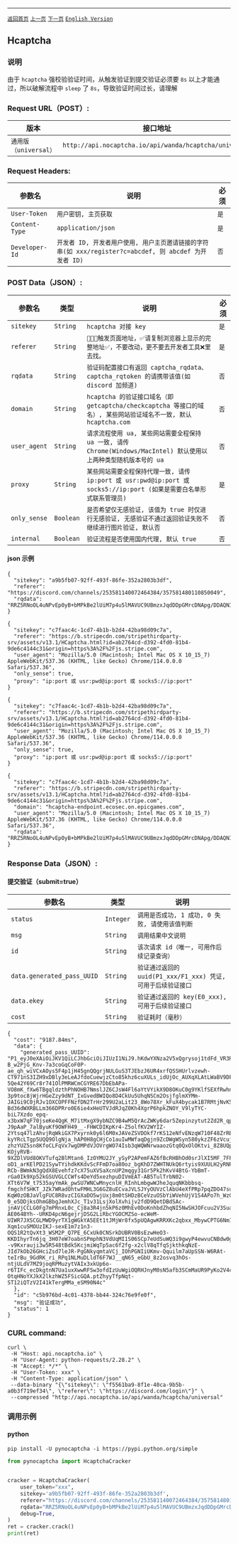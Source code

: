 ------
[`返回首页`](../README.md)    [`上一页`](incapsula.md)      [`下一页`](akamai.md)  [`English Version`](hcaptcha_english.md)

## Hcaptcha

### 说明

  由于 `hcaptcha` 强校验验证时间，从触发验证到提交验证必须要 `8s` 以上才能通过，所以破解流程中 `sleep` 了 `8s`，导致验证时间过长，请理解

### Request URL（POST）:

| 版本               | 接口地址                                                    |
|------------------|---------------------------------------------------------|
| `通用版（universal）` | `http://api.nocaptcha.io/api/wanda/hcaptcha/universal` |

### Request Headers:

| 参数名            | 说明                 | 必须  |
|----------------|--------------------|-----|
| `User-Token`   | `用户密钥, 主页获取`       | `是` |
| `Content-Type` | `application/json` | `是` |
| `Developer-Id` | `开发者 ID, 开发者用户使用, 用户主页邀请链接的字符串(如 xxx/register?c=abcdef, 则 abcdef 为开发者 ID)`           | `否` |

### POST Data（JSON）:

| 参数名          | 类型        | 说明                                                                                                                                                             | 必须  |
|--------------|-----------|----------------------------------------------------------------------------------------------------------------------------------------------------------------|-----|
| `sitekey`    | `String`  | `hcaptcha 对接 key`                                                                                                                          | `是` |
| `referer`    | `String`  | `🚨🚨🚨触发页面地址，✅请复制浏览器上显示的完整地址✅，不要改动，更不要去开发者工具❌里去找。`                                                                                         | `是` |
| `rqdata`     | `String`  | `验证码配置接口有返回 captcha_rqdata、captcha_rqtoken 的请携带该值(如 discord 加频道)`                                                                                         | `否` |
| `domain`     | `String`  | `hcaptcha 的验证接口域名（即 getcaptcha/checkcaptcha 等接口的域名）, 某些网站验证域名不一致, 默认 hcaptcha.com`                | `否` |
| `user_agent` | `String`  | `请求流程使用 ua, 某些网站需要全程保持 ua 一致, 请传 Chrome(Windows/MacIntel) 默认使用以上两种类型随机版本号的 ua`                | `否` |
| `proxy`      | `String`  | `某些网站需要全程保持代理一致, 请传 ip:port 或 usr:pwd@ip:port 或 socks5://ip:port (如果是需要白名单形式联系管理员)` | `是` |
| `only_sense` | `Boolean` | `是否希望仅无感验证, 该值为 true 时仅进行无感验证, 无感验证不通过返回验证失败不继续进行图片验证, 默认否`                                                                                                                                        | `否` |
| `internal`   | `Boolean` | `验证流程是否使用国内代理, 默认 true`                                                                                                                                        | `否` |

#### json 示例

```
{
  "sitekey": "a9b5fb07-92ff-493f-86fe-352a2803b3df",
  "referer": "https://discord.com/channels/253581140072464384/357581480110850049",
  "rqdata": "RRZ5RNoOL4uNPvEp0yB+bMPkBe2lUiM7p4u5lMAVUC9UBmzxJqdDDpGMrcDNApg/DDAQNIIlwEn2dLr7dZMg32I2bi523ZRfkAKpKxxg1sqnVW0xR9Y9ZCcwv54EiHeEqQ+iipixAVozAb6LjtwzNm2H9L15iSN8QfVrcp0Z",
}
```

```
{
  "sitekey": "c7faac4c-1cd7-4b1b-b2d4-42ba98d09c7a",
  "referer": "https://b.stripecdn.com/stripethirdparty-srv/assets/v13.1/HCaptcha.html?id=ab2764cd-d392-4fd0-81b4-9de6c4144c31&origin=https%3A%2F%2Fjs.stripe.com",
  "user_agent": "Mozilla/5.0 (Macintosh; Intel Mac OS X 10_15_7) AppleWebKit/537.36 (KHTML, like Gecko) Chrome/114.0.0.0 Safari/537.36",
  "only_sense": true,
  "proxy": "ip:port 或 usr:pwd@ip:port 或 socks5://ip:port"
}
```

```
{
  "sitekey": "c7faac4c-1cd7-4b1b-b2d4-42ba98d09c7a",
  "referer": "https://b.stripecdn.com/stripethirdparty-srv/assets/v13.1/HCaptcha.html?id=ab2764cd-d392-4fd0-81b4-9de6c4144c31&origin=https%3A%2F%2Fjs.stripe.com",
  "user_agent": "Mozilla/5.0 (Macintosh; Intel Mac OS X 10_15_7) AppleWebKit/537.36 (KHTML, like Gecko) Chrome/114.0.0.0 Safari/537.36",
  "only_sense": true,
  "proxy": "ip:port 或 usr:pwd@ip:port 或 socks5://ip:port"
}
```

```
{
  "sitekey": "c7faac4c-1cd7-4b1b-b2d4-42ba98d09c7a",
  "referer": "https://b.stripecdn.com/stripethirdparty-srv/assets/v13.1/HCaptcha.html?id=ab2764cd-d392-4fd0-81b4-9de6c4144c31&origin=https%3A%2F%2Fjs.stripe.com",
  "domain": "hcaptcha-endpoint.ecosec.on.epicgames.com",
  "user_agent": "Mozilla/5.0 (Macintosh; Intel Mac OS X 10_15_7) AppleWebKit/537.36 (KHTML, like Gecko) Chrome/114.0.0.0 Safari/537.36",
  "rqdata": "RRZ5RNoOL4uNPvEp0yB+bMPkBe2lUiM7p4u5lMAVUC9UBmzxJqdDDpGMrcDNApg/DDAQNIIlwEn2dLr7dZMg32I2bi523ZRfkAKpKxxg1sqnVW0xR9Y9ZCcwv54EiHeEqQ+iipixAVozAb6LjtwzNm2H9L15iSN8QfVrcp0Z",
}
```

### Response Data（JSON）:

#### 提交验证（submit=true）

| 参数名            | 类型        | 说明                            |
|----------------|-----------|-------------------------------|
| `status`       | `Integer` | `调用是否成功, 1 成功, 0 失败, 请使用该值判断` |
| `msg`          | `String`  | `调用结果中文说明`                    |
| `id`           | `String`  | `该次请求 id（唯一, 可用作后续记录查询）`      |
| `data.generated_pass_UUID` | `String`  | `验证通过返回的 uuid(P1_xxx/F1_xxx) 凭证, 可用于后续验证接口`    |
| `data.ekey` | `String`      | `验证通过返回的 key(E0_xxx), 可用于后续验证接口`    |
| `cost`         | `String`  | `验证耗时（毫秒）`                    |

```
{
  "cost": "9187.84ms",
  "data": {
    "generated_pass_UUID": "P1_eyJ0eXAiOiJKV1QiLCJhbGciOiJIUzI1NiJ9.hKdwYXNza2V5xQgrysoj1tdFd_VR3RIofSu3c6_GbvR06Vij1IQHe6xgiikPHQsrNZ0vlo68BcWRd2cR4jtM3QEUt-B_w2PjG_Knv-7a3coGqCoF0P-ae_qh_wiVCxAOys5F4p1jH45gnQQgrjNULGuS3TJEbzJ6UR4xrfQSSHUrlvzewh-CT971nS3IZH9xDBly3eLeAJfdoCuewjzCto85khz6cuXULs_idUjOc_AUXqXLAtLWaBV9DFbZ1TGIsfm5jMaCAm1E0AqA5aA0WjLOjpWGsJ73rFp5P27FxMWvKyv7X_PPs8hFQuWayPGNQLQQa1_rQxKbUNfGMbAz7C_R4Id8N3XpiTFgST9r9-5Qe42Y69Cr8r741OlPMRWCmCGYRE67DbEbAPa-VO8mK_fXw6TBgqldzthPhNOHB7NmslJZ6CJsW4Fl6aYtVYikX9D8OKuC0g9YKlfSEXfRwhnn5DB1X5fMkF0iVa95EI1jJNqM_Lwma-3p9toc8jWjrHGeZzy9dNT_IxGvedBWIQo8D4CkUu5UhqNSCm2OsjfglmXYMm-JAIGi9C0jRJv1OXCOPFFNzfDN2TrHr299U2aLit23_8Wo78Xr_kFuX4bycak1B7RMtjNvK5I6oUhKT3ERHDdQoyyI5PmPwjrNpr1yevETJjX5l_n76U5iDtxRTQ3fi3QnUgTMa6A4jcrKp6_9wVhfgou2qbKys9U6lonntmt6WUdUF4vJK_KiL9aOkdLf1ykzOWiV7f4hJXyeRmGfj-Bd36dWXRBLLm366DPRro0E6ie4xHeUTVJdRJqZ0Kh4XgrP6hpkZNOY_V9lyTYC-biL7Xzdo_epq-x3bxW7qF70jseKe4QgK_M7itMxgX9ybNZC9B4wM5QrAcZWKy6dar5Zepinzytut2Zd2R_qp-J9pAaP_7alByuKf9OWFH49__-FHWCDIKpKr4-Z5olfKV2WYIZ-2Ytsq47lzAhvjRqWkiGX7Pxyrnk0y6l6M0xJAVeZSVDOkf7rKS12eNfvENzqW710F48ZrRBbdYYJzqecuAkAjv59yXofcyjexJkqRS7ENr41v20N3wAyAGbHVTAWdUf_2S54V7kLJ31RMCi4hZLvo_DmF-kyYRcLTgp5UQQ9OlgNja_hAP0H8gCHjCo1auIwMWfaqDgjn9ZcDWgWSyn580ykzZF6zVcujbFN7HIGX5JDxAhEjXj7pf-zhzYUZ5sn8KfoCLFqVx7wgDMPdVJOVrgWO74Isb3qWQWNrwaaozGtq0QxOlOKtvi_8Z8UQp44S9HnlwIa9OKK_GDxGATuzH9aStwQi8j5JLYQ_w77dB_XsOPFRYc-KOjyRVB-9XZDlVUd8OKVTufq2BlMtan6_IzOYMU2JY_ySyP2APemFAZ6fBcRHBhOd0srJlXI5MF_7FPVjPFWca9rJFFyMFFbcmJkVHFxmm01jS_NfttGDkftiRWS5Qf7orG7uB2db-oD1_arKElPD21SywTYihdkKKdvScFFmD7oa80oz_bgKhD7ZWHTNUkQ6rtyis9XUULH2yRNPVXchJf35erfczcfCDlgpOdr9W-RCb-BWmkN3gQdX8Evehfz7cX75uXVSaXcnUP2mqgy31Gr5Pk2hKvV4BtG-YbBmT-rGa0Ik9Xp52kGSUVGLCCWfs4DeYd5xezhpuDIVmEAT-AB5TulTrbN02-XTt6V7W_t7535ayYmAk_pwSU7WNCwMnycnlH_RInhLmbgwWJheJquqNKbbbsq-fmgchfSHKT_JZk7WRadOhtwFMHL3G6GZ8uECvaJVLSJYyOUVzClAbU4eXfPRp7pqZDO47suOJHex44RqX7Crihob7BJUCJ32osm2BTNo1SfpiCkOhuZ6NocUR4MFua4aSRH5T11JElJh8tsjrmLp9lCv7Wyij8OvpAkLfZ-KqW0zOBJaVlgFUC8R8vzCIGXaDO5wjUxj8m0tSHDzBCeVzuOSbYiWVehUjV1S4APo7h_Wz0yo2e5nBWyn5dIfpYSa9Q7mUppON4inpiGJdb4Qi4_fmXKokGeTgAADgu-0_e5DDjksOhmGBbgJemhXJc_T1v31LsjXolXvhijv2fdD9QetDBdSAc-jnAVjCCLG0Fg7mPRnxL0c_Cj8a3R4jn5kP6z0MhEv0DoKnhbdZhqNI5NwSHJOFcuu2V3SuapT-AE064BYh--URKD4pcN6gejrjDSG2LiRbcYGOCMZSo-ecWeM-UIWR7JXSCGLMWD9yrTX1gWGkYA5EEt1tJMjWr8fx5pUQAgwKRRXKc2qbxx_MbywCPTG6Nm14mz_-Xqm1cuSMOUzIKJ-sexE1m7z1n3-OQS1R2tQvXt3_WSM2P_Q7PE_6CxUk0CNSrkDUBRV0BsEzwHeO3-KKDIhyrTn6jq_3H07eW7oabnSPmphN3VdUqMI1S06SCp7eUdSuWQ3i9gwyP4ewvuCNBdw0gz3t2QV0_hLFmAO0NLDdi7rACzYvMaDCMYrgCd2m1KHSRb1rfB76G_ckZa--v9Kxrauji3w5R548tBdk5KcjmiWqTp5ac6f2fg-x2clV8qTfqSjkthkqNzE-JId7kOb26GHciZsd7leJR-PgGNkyqmtaVCj_IOhPGNIiUKmv-Qquilm7aUpSSN-W6RAt-teIrBu_9GdRK_ri_RPq1NLMuDLldT6F7WJ__qN65_eGbU_8z2osvq3hOs-ntjULdV7MZ9joqRPMuzytVAIx3xkUp6o-r6TIFc_ecDkgtnN7Ua1uxXwwRFSw3ofdIzUuWgiOQRHJnyM0sN5afb3SCmMaUR9PyKo2V4cM5kK-OtqHNoYXJkX2lkzhWZ5FSicGQA.ptZhyyTfpNqt-ST12iQTzV2I41kTergMMa_eSM90N4c"
  },
  "id": "c5b976bd-4c01-4378-bb44-324c76e9fe0f",
  "msg": "验证成功",
  "status": 1
}
```

### CURL command:

```
curl \
 -H "Host: api.nocaptcha.io" \
 -H "User-Agent: python-requests/2.28.2" \
 -H "Accept: */*" \
 -H "User-Token: xxx" \
 -H "Content-Type: application/json" \
 --data-binary "{\"sitekey\": \"f5561ba9-8f1e-40ca-9b5b-a0b3f719ef34\", \"referer\": \"https://discord.com/login\"}" \
 --compressed "http://api.nocaptcha.io/api/wanda/hcaptcha/universal"
```

### 调用示例

#### python

```shell
pip install -U pynocaptcha -i https://pypi.python.org/simple
```

```python
from pynocaptcha import HcaptchaCracker


cracker = HcaptchaCracker(
    user_token="xxx",
    sitekey='a9b5fb07-92ff-493f-86fe-352a2803b3df',
    referer="https://discord.com/channels/253581140072464384/357581480110850049",
    rqdata="RRZ5RNoOL4uNPvEp0yB+bMPkBe2lUiM7p4u5lMAVUC9UBmzxJqdDDpGMrcDNApg/DDAQNIIlwEn2dLr7dZMg32I2bi523ZRfkAKpKxxg1sqnVW0xR9Y9ZCcwv54EiHeEqQ+iipixAVozAb6LjtwzNm2H9L15iSN8QfVrcp0Z",
    debug=True,
)
ret = cracker.crack()
print(ret)
```
